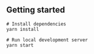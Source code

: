 ## Getting started

```
# Install dependencies
yarn install

# Run local development server
yarn start
```

